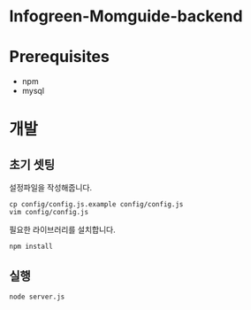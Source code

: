 # Infogreen-Momguide-backend

# Prerequisites

- npm
- mysql

# 개발

## 초기 셋팅

설정파일을 작성해줍니다.

```
cp config/config.js.example config/config.js
vim config/config.js
```

필요한 라이브러리를 설치합니다.

```
npm install
```

## 실행

```
node server.js
```

